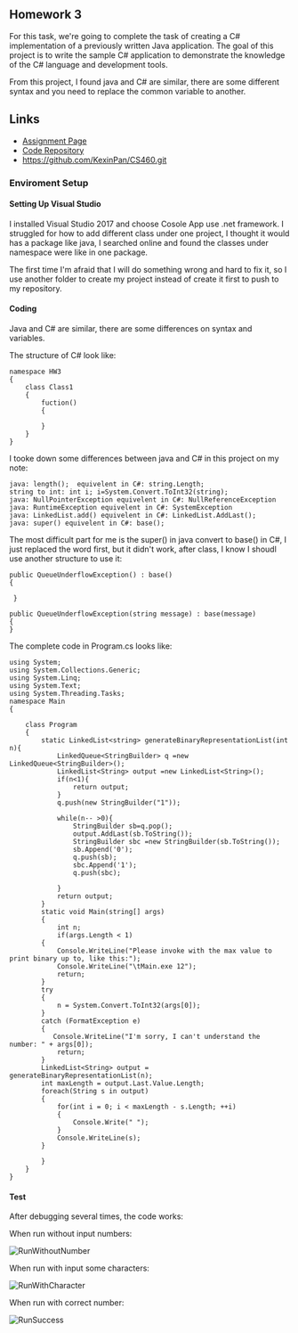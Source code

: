## Homework 3

For this task, we're going to complete the task of creating a C# implementation of a previously written Java application. The goal of this project is to write the sample C# application to demonstrate the knowledge of the C# language and development tools.

From this project, I found java and C# are similar, there are some different syntax and you need to replace the common variable to another.


## Links

* [Assignment Page](http://www.wou.edu/~morses/classes/cs46x/assignments/HW3.html)
* [Code Repository](https://github.com/KexinPan/CS460/tree/master/HW3)
* https://github.com/KexinPan/CS460.git

### Enviroment Setup

#### Setting Up Visual Studio

I installed Visual Studio 2017 and choose Cosole App use .net framework. I struggled for how to add different class under one project, I thought it would has a package like java, I searched online and found the classes under namespace were like in one package.

The first time I'm afraid that I will do something wrong and hard to fix it, so I use another folder to create my project instead of create it first to push to my repository.

#### Coding

Java and C# are similar, there are some differences on syntax and variables.

The structure of C# look like:

```
namespace HW3
{
    class Class1
    {
        fuction()
        {

        }
    }
}

```
I tooke down some differences between java and C# in this project on my note:
```
java: length();  equivelent in C#: string.Length;
string to int: int i; i=System.Convert.ToInt32(string);
java: NullPointerException equivelent in C#: NullReferenceException
java: RuntimeException equivelent in C#: SystemException
java: LinkedList.add() equivelent in C#: LinkedList.AddLast();
java: super() equivelent in C#: base();

```
The most difficult part for me is the super() in java convert to base() in C#, I just replaced the word first, but it didn't work, after class, I know I shoudl use another structure to use it:
```
public QueueUnderflowException() : base()
{

 }

public QueueUnderflowException(string message) : base(message)
{
}
```

The complete code in Program.cs looks like:

```
using System;
using System.Collections.Generic;
using System.Linq;
using System.Text;
using System.Threading.Tasks;
namespace Main
{

    class Program
    {
        static LinkedList<string> generateBinaryRepresentationList(int n){
            LinkedQueue<StringBuilder> q =new LinkedQueue<StringBuilder>();
            LinkedList<String> output =new LinkedList<String>();
            if(n<1){
                return output;
            }
            q.push(new StringBuilder("1"));

            while(n-- >0){
                StringBuilder sb=q.pop();
                output.AddLast(sb.ToString());
                StringBuilder sbc =new StringBuilder(sb.ToString());
                sb.Append('0');
                q.push(sb);
                sbc.Append('1');
                q.push(sbc);

            }
            return output;
        }
        static void Main(string[] args)
        {
            int n;
            if(args.Length < 1)
        {
            Console.WriteLine("Please invoke with the max value to print binary up to, like this:");
            Console.WriteLine("\tMain.exe 12");
            return;
        }
        try 
        {  
            n = System.Convert.ToInt32(args[0]);
        } 
        catch (FormatException e) 
        {
           Console.WriteLine("I'm sorry, I can't understand the number: " + args[0]);
            return;
        }
        LinkedList<String> output = generateBinaryRepresentationList(n);
        int maxLength = output.Last.Value.Length;
        foreach(String s in output)
        {
            for(int i = 0; i < maxLength - s.Length; ++i)
            {
                Console.Write(" ");
            }
            Console.WriteLine(s);
        }
           
        }
    }
}
```

#### Test

After debugging several times, the code works:

When run without input numbers:

![RunWithoutNumber](Code/RunWithoutNumber.jpg)

When run with input some characters:

![RunWithCharacter](Code/RunWithCharacter.jpg)

When run with correct number:

![RunSuccess](Code/RunSuccess.jpg)






